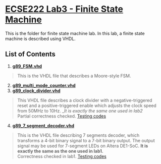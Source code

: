 # [ECSE222 Lab3 - Finite State Machine](https://github.com/Catosine/ECSE222_Digital_Logics/blob/master/Lab3/Lab%20Assignment3.pdf)
This is the folder for finite state machine lab. In this lab, a finite state machine is described using VHDL.  

## List of Contents
1. [**__g89_FSM.vhd__**](https://github.com/Catosine/ECSE222_Digital_Logics/blob/master/Lab3/code/g89_FSM.vhd)  
> This is the VHDL file that describes a Moore-style FSM.  

2. [**__g89_multi_mode_counter.vhd__**](https://github.com/Catosine/ECSE222_Digital_Logics/blob/master/Lab3/code/g89_multi_mode_counter.vhd)  
3. [**__g89_clock_divider.vhd__**](https://github.com/Catosine/ECSE222_Digital_Logics/blob/master/Lab3/code/g89_clock_divider.vhd)  
> This VHDL file describes a clock divider with a negative-triggered reset and a positive-triggered enable which adjusts the clock speed from 50MHz to 10Hz. __It is exactly the same one used in lab2_  
> Partial correctness checked. [Testing codes](https://github.com/Catosine/ECSE222---VHDL/blob/master/Lab2/g89_clock_divider.vht)  

4. [**__g89_7_segment_decoder.vhd__**](https://github.com/Catosine/ECSE222_Digital_Logics/blob/master/Lab3/code/g89_7_segment_decoder.vhd)  
> This is the VHDL file describing 7 segments decoder, which transforms a 4-bit binary signal to a 7-bit binary output. The output signal may be used for 7-segment LEDs on Altera DE1-SoC. __It is exactly the same as the one used in lab1.__  
> Correctness checked in lab1. [Testing codes](https://github.com/Catosine/ECSE222_Digital_Logics/blob/master/Lab1/code/g89_7_segment_decoder.vht) 
